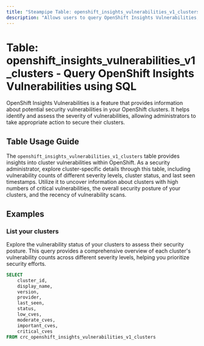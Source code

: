 ```yaml
---
title: "Steampipe Table: openshift_insights_vulnerabilities_v1_clusters - Query OpenShift Insights Vulnerabilities using SQL"
description: "Allows users to query OpenShift Insights Vulnerabilities, providing information about cluster vulnerabilities and their severity levels."
---
```


# Table: openshift_insights_vulnerabilities_v1_clusters - Query OpenShift Insights Vulnerabilities using SQL

OpenShift Insights Vulnerabilities is a feature that provides information about potential security vulnerabilities in your OpenShift clusters. It helps identify and assess the severity of vulnerabilities, allowing administrators to take appropriate action to secure their clusters.

## Table Usage Guide

The `openshift_insights_vulnerabilities_v1_clusters` table provides insights into cluster vulnerabilities within OpenShift. As a security administrator, explore cluster-specific details through this table, including vulnerability counts of different severity levels, cluster status, and last seen timestamps. Utilize it to uncover information about clusters with high numbers of critical vulnerabilities, the overall security posture of your clusters, and the recency of vulnerability scans.

## Examples

### List your clusters
Explore the vulnerability status of your clusters to assess their security posture. This query provides a comprehensive overview of each cluster's vulnerability counts across different severity levels, helping you prioritize security efforts.

```sql
SELECT
    cluster_id,
    display_name,
    version,
    provider,
    last_seen,
    status,
    low_cves,
    moderate_cves,
    important_cves,
    critical_cves
FROM crc_openshift_insights_vulnerabilities_v1_clusters
```
